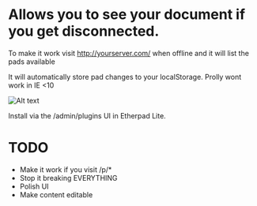 # Allows you to see your document if you get disconnected.

To make it work visit http://yourserver.com/ when offline and it will list the pads available

It will automatically store pad changes to your localStorage.  Prolly wont work in IE <10

![Alt text](http://i.imgur.com/jiO7T3U.png)

Install via the /admin/plugins UI in Etherpad Lite.

# TODO

* Make it work if you visit /p/*
* Stop it breaking EVERYTHING
* Polish UI
* Make content editable

